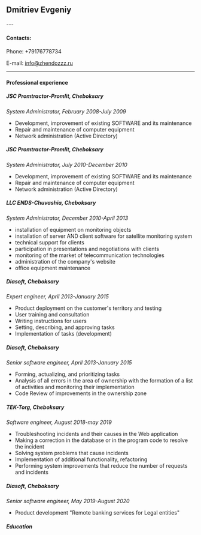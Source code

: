 <h2>Dmitriev Evgeniy</h2>
---
<h4>Contacts:</h4>
Phone: +79176778734

E-mail: info@zhendozzz.ru

---
<h4>Professional experience</h4>
<h5>JSC Promtractor-Promlit, Cheboksary</h5>
<i>System Administrator, February 2008-July 2009</i>
<ul>
<li>Development, improvement of existing SOFTWARE and its maintenance</li>
<li>Repair and maintenance of computer equipment</li>
<li>Network administration (Active Directory)</li>
</ul>

<h5>JSC Promtractor-Promlit, Cheboksary</h5>
<i>System Administrator, July 2010-December 2010</i>
<ul>
<li>Development, improvement of existing SOFTWARE and its maintenance</li>
<li>Repair and maintenance of computer equipment</li>
<li>Network administration (Active Directory)</li>
</ul>
 
<h5>LLC ENDS-Chuvashia, Cheboksary</h5>
<i>System Administrator, December 2010-April 2013</i>
<ul>
<li>installation of equipment on monitoring objects</li>
<li>installation of server AND client software for satellite monitoring system</li>
<li>technical support for clients</li>
<li>participation in presentations and negotiations with clients</li>
<li>monitoring of the market of telecommunication technologies</li>
<li>administration of the company's website</li>
<li>office equipment maintenance</li>
</ul>
    
<h5>Diasoft, Cheboksary</h5>
<i>Expert engineer, April 2013-January 2015</i>
<ul>
<li>Product deployment on the customer's territory and testing</li>
<li>User training and consultation</li>
<li>Writing instructions for users</li>
<li>Setting, describing, and approving tasks</li>
<li>Implementation of tasks (development)</li>
</ul>

<h5>Diasoft, Cheboksary</h5>
<i>Senior software engineer, April 2013-January 2015</i>
<ul>
<li>Forming, actualizing, and prioritizing tasks</li>
<li>Analysis of all errors in the area of ownership with the formation of a list of activities and monitoring their implementation</li>
<li>Code Review of improvements in the ownership zone</li>
</ul>

<h5>TEK-Torg, Cheboksary</h5>
<i>Software engineer, August 2018-may 2019</i>
<ul>
<li>Troubleshooting incidents and their causes in the Web application</li>
<li>Making a correction in the database or in the program code to resolve the incident</li>
<li>Solving system problems that cause incidents</li>
<li>Implementation of additional functionality, refactoring</li>
<li>Performing system improvements that reduce the number of requests and incidents</li>
</ul>

<h5>Diasoft, Cheboksary</h5>
<i>Senior software engineer, May 2019-August 2020</i>
<ul>
<li>Product development "Remote banking services for Legal entities"</li>
</ul>
<h5>Education</h5>
